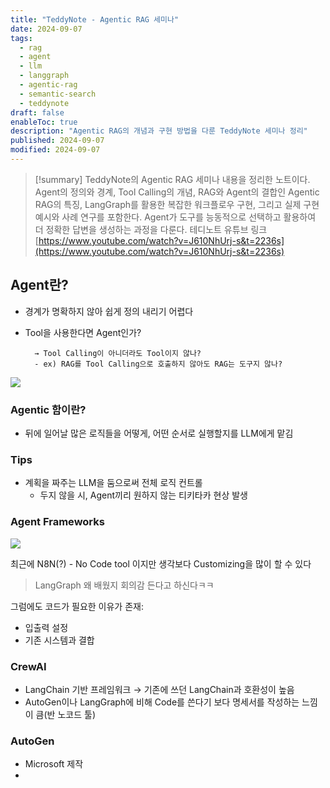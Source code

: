 ```yaml
---
title: "TeddyNote - Agentic RAG 세미나"
date: 2024-09-07
tags:
  - rag
  - agent
  - llm
  - langgraph
  - agentic-rag
  - semantic-search
  - teddynote
draft: false
enableToc: true
description: "Agentic RAG의 개념과 구현 방법을 다룬 TeddyNote 세미나 정리"
published: 2024-09-07
modified: 2024-09-07
---
```


> [!summary]
> TeddyNote의 Agentic RAG 세미나 내용을 정리한 노트이다. Agent의 정의와 경계, Tool Calling의 개념, RAG와 Agent의 결합인 Agentic RAG의 특징, LangGraph를 활용한 복잡한 워크플로우 구현, 그리고 실제 구현 예시와 사례 연구를 포함한다. Agent가 도구를 능동적으로 선택하고 활용하여 더 정확한 답변을 생성하는 과정을 다룬다.
테디노트 유튜브 링크 [https://www.youtube.com/watch?v=J610NhUrj-s&t=2236s](https://www.youtube.com/watch?v=J610NhUrj-s&t=2236s)


## Agent란?
- 경계가 명확하지 않아 쉽게 정의 내리기 어렵다
- Tool을 사용한다면 Agent인가?

		→ Tool Calling이 아니더라도 Tool이지 않나?
		- ex) RAG를 Tool Calling으로 호출하지 않아도 RAG는 도구지 않나?

![](https://i.imgur.com/tbTh6Vg.png)

### Agentic 함이란?
- 뒤에 일어날 많은 로직들을 어떻게, 어떤 순서로 실행할지를 LLM에게 맡김

### Tips

- 계획을 짜주는 LLM을 둠으로써 전체 로직 컨트롤
	- 두지 않을 시, Agent끼리 원하지 않는 티키타카 현상 발생


### Agent Frameworks

![](https://i.imgur.com/pihyqzQ.png)

최근에 N8N(?) - No Code tool 이지만 생각보다 Customizing을 많이 할 수 있다

> LangGraph 왜 배웠지 회의감 든다고 하신다ㅋㅋ


그럼에도 코드가 필요한 이유가 존재:
- 입출력 설정
- 기존 시스템과 결합



### CrewAI
- LangChain 기반 프레임워크 → 기존에 쓰던 LangChain과 호환성이 높음
- AutoGen이나 LangGraph에 비해 Code를 쓴다기 보다 명세서를 작성하는 느낌이 큼(반 노코드 툴)


### AutoGen
- Microsoft 제작
- 